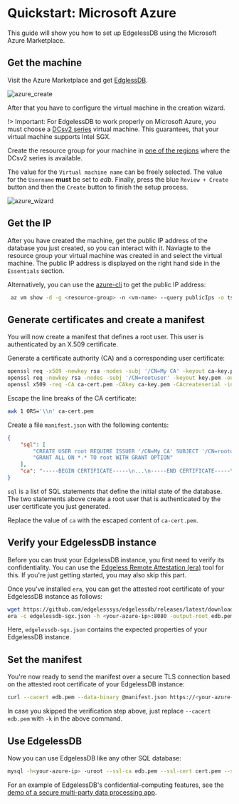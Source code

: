 # Quickstart: Microsoft Azure
This guide will show you how to set up EdgelessDB using the Microsoft Azure Marketplace.

## Get the machine
Visit the Azure Marketplace and get [EdglessDB](https://azuremarketplace.microsoft.com/en-us/marketplace/apps/edgelesssystems.edb?tab=Overview).

![azure_create](_media/azure/azure_get.png)

After that you have to configure the virtual machine in the creation wizard.

!> Important: For EdgelessDB to work properly on Microsoft Azure, you must choose a [DCsv2 series](https://docs.microsoft.com/en-us/azure/virtual-machines/dcv2-series) virtual machine. This guarantees, that your virtual machine supports Intel SGX.

Create the resource group for your machine in [one of the regions](https://azure.microsoft.com/de-de/global-infrastructure/services/?products=virtual-machines&regions=all) where the DCsv2 series is available.

The value for the `Virtual machine name` can be freely selected.
The value for the `Username` **must** be set to _edb_.
Finally, press the blue `Review + Create` button and then the `Create` button to finish the setup process.

![azure_wizard](_media/azure/azure_wizard.png)

## Get the IP
After you have created the machine, get the public IP address of the database you just created, so you can interact with it.
Naviagte to the resource group your virtual machine was created in and select the virtual machine.
The public IP address is displayed on the right hand side in the `Essentials` section.

Alternatively, you can use the [azure-cli](https://docs.microsoft.com/en-us/cli/azure/install-azure-cli) to get the public IP address:
```bash
 az vm show -d -g <resource-group> -n <vm-name> --query publicIps -o tsv
```

## Generate certificates and create a manifest
You will now create a manifest that defines a root user. This user is authenticated by an X.509 certificate.

Generate a certificate authority (CA) and a corresponding user certificate:
```bash
openssl req -x509 -newkey rsa -nodes -subj '/CN=My CA' -keyout ca-key.pem -out ca-cert.pem
openssl req -newkey rsa -nodes -subj '/CN=rootuser' -keyout key.pem -out csr.pem
openssl x509 -req -CA ca-cert.pem -CAkey ca-key.pem -CAcreateserial -in csr.pem -out cert.pem
```

Escape the line breaks of the CA certificate:
```bash
awk 1 ORS='\\n' ca-cert.pem
```

Create a file `manifest.json` with the following contents:
```json
{
    "sql": [
        "CREATE USER root REQUIRE ISSUER '/CN=My CA' SUBJECT '/CN=rootuser'",
        "GRANT ALL ON *.* TO root WITH GRANT OPTION"
    ],
    "ca": "-----BEGIN CERTIFICATE-----\n...\n-----END CERTIFICATE-----\n"
}
```

`sql` is a list of SQL statements that define the initial state of the database. The two statements above create a root user that is authenticated by the user certificate you just generated.

Replace the value of `ca` with the escaped content of `ca-cert.pem`.

## Verify your EdgelessDB instance
Before you can trust your EdgelessDB instance, you first need to verify its confidentiality. You can use the [Edgeless Remote Attestation (era)](https://github.com/edgelesssys/era) tool for this. If you're just getting started, you may also skip this part.

Once you've installed `era`, you can get the attested root certificate of your EdgelessDB instance as follows:
```bash
wget https://github.com/edgelesssys/edgelessdb/releases/latest/download/edgelessdb-sgx.json
era -c edgelessdb-sgx.json -h <your-azure-ip>:8080 -output-root edb.pem
```

Here, `edgelessdb-sgx.json` contains the expected properties of your EdgelessDB instance.

## Set the manifest
You're now ready to send the manifest over a secure TLS connection based on the attested root certificate of your EdgelessDB instance:
```bash
curl --cacert edb.pem --data-binary @manifest.json https://<your-azure-ip>:8080/manifest
```

In case you skipped the verification step above, just replace `--cacert edb.pem` with `-k` in the above command.

## Use EdgelessDB
Now you can use EdgelessDB like any other SQL database:
```bash
mysql -h<your-azure-ip> -uroot --ssl-ca edb.pem --ssl-cert cert.pem --ssl-key key.pem
```

For an example of EdgelessDB's confidential-computing features, see the [demo of a secure multi-party data processing app](https://github.com/edgelesssys/edgelessdb/tree/main/demo).
